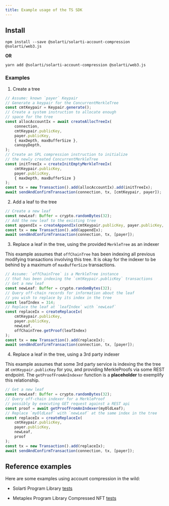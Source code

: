 ```yaml
---
title: Example usage of the TS SDK
---
```




## Install

```shell
npm install --save @solarti/solarti-account-compression @solarti/web3.js
```

__OR__

```shell
yarn add @solarti/solarti-account-compression @solarti/web3.js
```

### Examples

1. Create a tree

```typescript
// Assume: known `payer` Keypair
// Generate a keypair for the ConcurrentMerkleTree
const cmtKeypair = Keypair.generate();
// Create a system instruction to allocate enough 
// space for the tree
const allocAccountIx = await createAllocTreeIx(
    connection,
    cmtKeypair.publicKey,
    payer.publicKey,
    { maxDepth, maxBufferSize },
    canopyDepth,
);
// Create an SPL compression instruction to initialize
// the newly created ConcurrentMerkleTree
const initTreeIx = createInitEmptyMerkleTreeIx(
    cmtKeypair.publicKey, 
    payer.publicKey, 
    { maxDepth, maxBufferSize }
);
const tx = new Transaction().add(allocAccountIx).add(initTreeIx);
await sendAndConfirmTransaction(connection, tx, [cmtKeypair, payer]);
```

2. Add a leaf to the tree

```typescript
// Create a new leaf
const newLeaf: Buffer = crypto.randomBytes(32);
// Add the new leaf to the existing tree
const appendIx = createAppendIx(cmtKeypair.publicKey, payer.publicKey, newLeaf);
const tx = new Transaction().add(appendIx);
await sendAndConfirmTransaction(connection, tx, [payer]);
```

3. Replace a leaf in the tree, using the provided `MerkleTree` as an indexer

This example assumes that `offChainTree` has been indexing all previous modifying transactions
involving this tree. 
It is okay for the indexer to be behind by a maximum of `maxBufferSize` transactions.


```typescript
// Assume: `offChainTree` is a MerkleTree instance
// that has been indexing the `cmtKeypair.publicKey` transactions
// Get a new leaf
const newLeaf: Buffer = crypto.randomBytes(32);
// Query off-chain records for information about the leaf
// you wish to replace by its index in the tree
const leafIndex = 314;
// Replace the leaf at `leafIndex` with `newLeaf`
const replaceIx = createReplaceIx(
    cmtKeypair.publicKey,          
    payer.publicKey,
    newLeaf,
    offChainTree.getProof(leafIndex) 
);
const tx = new Transaction().add(replaceIx);
await sendAndConfirmTransaction(connection, tx, [payer]);
```

4. Replace a leaf in the tree, using a 3rd party indexer

This example assumes that some 3rd party service is indexing the the tree at `cmtKeypair.publicKey` for you, and providing MerkleProofs via some REST endpoint.
The `getProofFromAnIndexer` function is a **placeholder** to exemplify this relationship.

```typescript
// Get a new leaf
const newLeaf: Buffer = crypto.randomBytes(32);
// Query off-chain indexer for a MerkleProof
// possibly by executing GET request against a REST api
const proof = await getProofFromAnIndexer(myOldLeaf);
// Replace `myOldLeaf` with `newLeaf` at the same index in the tree
const replaceIx = createReplaceIx(
    cmtKeypair.publicKey,          
    payer.publicKey,
    newLeaf,
    proof
);
const tx = new Transaction().add(replaceIx);
await sendAndConfirmTransaction(connection, tx, [payer]);
```

## Reference examples

Here are some examples using account compression in the wild:

* Solarti Program Library [tests](https://github.com/solana-labs/solana-program-library/tree/master/account-compression/sdk/tests)

* Metaplex Program Library Compressed NFT [tests](https://github.com/metaplex-foundation/metaplex-program-library/tree/master/bubblegum/js/tests)